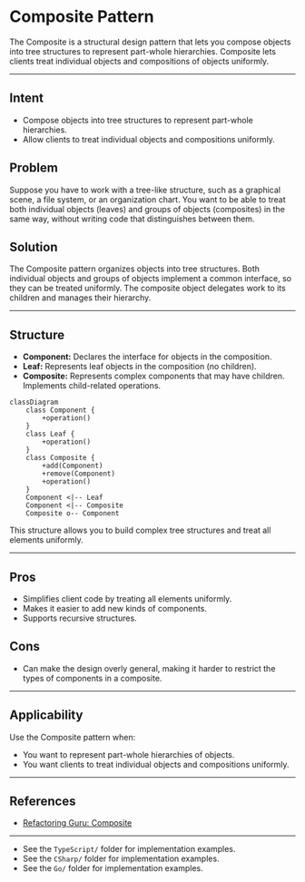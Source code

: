 # Composite Pattern

The Composite is a structural design pattern that lets you compose objects into tree structures to represent part-whole hierarchies. Composite lets clients treat individual objects and compositions of objects uniformly.

---

## Intent
- Compose objects into tree structures to represent part-whole hierarchies.
- Allow clients to treat individual objects and compositions uniformly.

## Problem
Suppose you have to work with a tree-like structure, such as a graphical scene, a file system, or an organization chart. You want to be able to treat both individual objects (leaves) and groups of objects (composites) in the same way, without writing code that distinguishes between them.

## Solution
The Composite pattern organizes objects into tree structures. Both individual objects and groups of objects implement a common interface, so they can be treated uniformly. The composite object delegates work to its children and manages their hierarchy.

---

## Structure
- **Component:** Declares the interface for objects in the composition.
- **Leaf:** Represents leaf objects in the composition (no children).
- **Composite:** Represents complex components that may have children. Implements child-related operations.

```mermaid
classDiagram
    class Component {
        +operation()
    }
    class Leaf {
        +operation()
    }
    class Composite {
        +add(Component)
        +remove(Component)
        +operation()
    }
    Component <|-- Leaf
    Component <|-- Composite
    Composite o-- Component
```

This structure allows you to build complex tree structures and treat all elements uniformly.

---

## Pros
- Simplifies client code by treating all elements uniformly.
- Makes it easier to add new kinds of components.
- Supports recursive structures.

## Cons
- Can make the design overly general, making it harder to restrict the types of components in a composite.

---

## Applicability
Use the Composite pattern when:
- You want to represent part-whole hierarchies of objects.
- You want clients to treat individual objects and compositions uniformly.

---

## References
- [Refactoring Guru: Composite](https://refactoring.guru/design-patterns/composite)
---

* See the `TypeScript/` folder for implementation examples.
* See the `CSharp/` folder for implementation examples.
* See the `Go/` folder for implementation examples.

